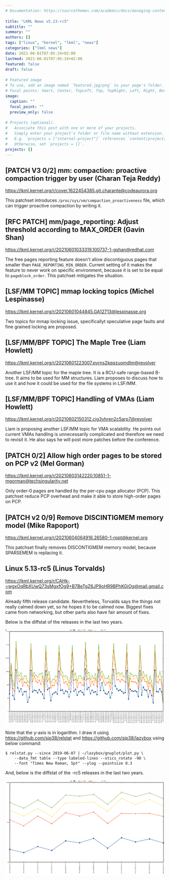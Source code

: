 ```yaml
---
# Documentation: https://sourcethemes.com/academic/docs/managing-content/

title: "LKML News v5.13-rc5"
subtitle: ""
summary: ""
authors: []
tags: ["linux", "kernel", "lkml", "news"]
categories: ["lkml news"]
date: 2021-06-01T07:05:24+02:00
lastmod: 2021-06-01T07:05:24+02:00
featured: false
draft: false

# Featured image
# To use, add an image named `featured.jpg/png` to your page's folder.
# Focal points: Smart, Center, TopLeft, Top, TopRight, Left, Right, BottomLeft, Bottom, BottomRight.
image:
  caption: ""
  focal_point: ""
  preview_only: false

# Projects (optional).
#   Associate this post with one or more of your projects.
#   Simply enter your project's folder or file name without extension.
#   E.g. `projects = ["internal-project"]` references `content/project/deep-learning/index.md`.
#   Otherwise, set `projects = []`.
projects: []
---
```


[PATCH V3 0/2] mm: compaction: proactive compaction trigger by user (Charan Teja Reddy)
---------------------------------------------------------------------------------------

https://lkml.kernel.org/r/cover.1622454385.git.charante@codeaurora.org

This patchset introduces `/proc/sys/vm/compaction_proactiveness` file, which
can trigger proactive compaction by writing it.


[RFC PATCH] mm/page_reporting: Adjust threshold according to MAX_ORDER (Gavin Shan)
-----------------------------------------------------------------------------------

https://lkml.kernel.org/r/20210601033319.100737-1-gshan@redhat.com

The free pages reporting feature doesn't allow discontiguous pages that smaller
than `PAGE_REPORTING_MIN_ORDER`.  Current setting of it makes the feature to
never work on specific environment, because it is set to be equal to
`pageblock_order`.  This patchset mitigates the situation.


[LSF/MM TOPIC] mmap locking topics (Michel Lespinasse)
------------------------------------------------------

https://lkml.kernel.org/r/20210601044845.GA12713@lespinasse.org

Two topics for mmap locking issue, specificallyt speculative page faults and
fine grained locking are proposed.


[LSF/MM/BPF TOPIC] The Maple Tree (Liam Howlett)
------------------------------------------------

https://lkml.kernel.org/r/20210601223007.pvrns2kqqzuomdlm@revolver

Another LSF/MM topic for the maple tree.  It is a RCU-safe range-based B-tree.
It aims to be used for MM structures.  Liam proposes to discuss how to use it
and how it could be used for the file systems in LSF/MM.


[LSF/MM/BPF TOPIC] Handling of VMAs (Liam Howlett)
--------------------------------------------------

https://lkml.kernel.org/r/20210602150312.cjg3vhren2c5arp7@revolver

Liam is proposing another LSF/MM topic for VMA scalability.  He points out
current VMAs handling is unnecessarily complicated and therefore we need to
revisit it.  He also says he will post more patches before the conference.


[PATCH 0/2] Allow high order pages to be stored on PCP v2 (Mel Gorman)
----------------------------------------------------------------------

https://lkml.kernel.org/r/20210603142220.10851-1-mgorman@techsingularity.net

Only order-0 pages are handled by the per-cpu page allocator (PCP).  This
patchset reduce PCP overhead and make it able to store high-order pages on PCP.


[PATCH v2 0/9] Remove DISCINTIGMEM memory model (Mike Rapoport)
---------------------------------------------------------------

https://lkml.kernel.org/r/20210604064916.26580-1-rppt@kernel.org

This patchset finally removes DISCONTIGMEM memory model, because SPARSEMEM is
replacing it.


Linux 5.13-rc5 (Linus Torvalds)
-------------------------------

https://lkml.kernel.org/r/CAHk-=wgxOqRbXUwQ73sMgxfOg9+B7BeTgZ6JP9oHR9BPhKGjOg@mail.gmail.com

Already fifth release candidate.  Nevertheless, Torvalds says the things not
really calmed down yet, so he hopes it to be calmed now.  Biggest fixes came
from networking, but other parts also have fair amount of fixes.

Below is the diffstat of the releases in the last two years.

![Kernel release stat](/img/kernel_release_stat/v5.2-rc5..v5.13-rc5.png)

Note that the y-axis is in logarithm.  I draw it using
https://github.com/sjp38/relstat and https://github.com/sjp38/lazybox using
below command:

    $ relstat.py --since 2019-06-07 | ~/lazybox/gnuplot/plot.py \
	    --data_fmt table --type labeled-lines --xtics_rotate -90 \
	    --font "Times New Roman, 5pt" --ylog --pointsize 0.3


And, below is the diffstat of the -rc5 releases in the last two years.

![rc2 release stat](/img/kernel_release_stat/v5.13-rc5-only.png)
